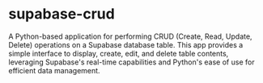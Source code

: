 # supabase-crud
A Python-based application for performing CRUD (Create, Read, Update, Delete) operations on a Supabase database table. This app provides a simple interface to display, create, edit, and delete table contents, leveraging Supabase's real-time capabilities and Python's ease of use for efficient data management.
